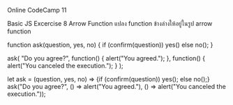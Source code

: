 Online CodeCamp 11

Basic JS Excercise 8 Arrow Function
แปลง function ข้างล่างให้อยู่ในรูป arrow function

function ask(question, yes, no) {
  if (confirm(question)) yes()
  else no();
}

ask(
  "Do you agree?",
  function() { alert("You agreed."); },
  function() { alert("You canceled the execution."); }
);

>>
let ask = (question, yes, no) => {if (confirm(question)) yes(); else no();}
ask("Do you agree?",
    () => alert("You agreed."),
    () => alert("You canceled the execution."));